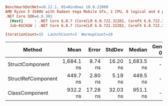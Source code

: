 ``` ini

BenchmarkDotNet=v0.12.1, OS=Windows 10.0.22000
AMD Ryzen 5 3500U with Radeon Vega Mobile Gfx, 1 CPU, 8 logical and 4 physical cores
.NET Core SDK=6.0.302
  [Host]     : .NET Core 6.0.7 (CoreCLR 6.0.722.32202, CoreFX 6.0.722.32202), X64 RyuJIT
  Job-KGCKUW : .NET Core 6.0.7 (CoreCLR 6.0.722.32202, CoreFX 6.0.722.32202), X64 RyuJIT

IterationCount=15  LaunchCount=3  WarmupCount=10  

```
|             Method |       Mean |    Error |   StdDev |     Median | Gen 0 | Gen 1 | Gen 2 | Allocated |
|------------------- |-----------:|---------:|---------:|-----------:|------:|------:|------:|----------:|
|    StructComponent | 1,684.1 ns |  8.74 ns | 16.20 ns | 1,683.5 ns |     - |     - |     - |         - |
| StructRefComponent |   449.7 ns |  2.80 ns |  5.19 ns |   449.5 ns |     - |     - |     - |         - |
|     ClassComponent |   932.2 ns | 17.28 ns | 32.03 ns |   951.1 ns |     - |     - |     - |         - |
